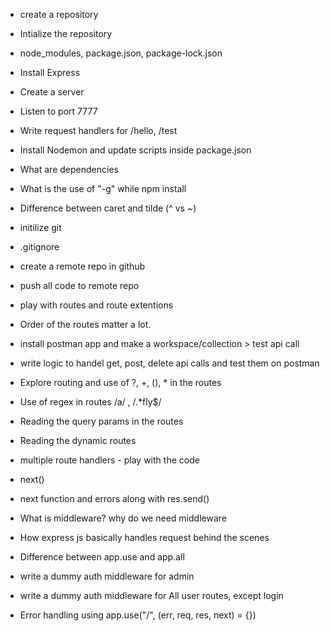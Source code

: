 - create a repository
- Intialize the repository
- node_modules, package.json, package-lock.json
- Install Express
- Create a server
- Listen to port 7777
- Write request handlers for /hello, /test
- Install Nodemon and update scripts inside package.json
- What are dependencies
- What is the use of "-g" while npm install
- Difference between caret and tilde (^ vs ~) 

- initilize git
- .gitignore
- create a remote repo in github
- push all code to remote repo
- play with routes and route extentions
- Order of the routes matter a lot.
- install postman app and make a workspace/collection > test api call
- write logic to handel get, post, delete api calls and test them on postman
- Explore routing and use of ?, +, (), * in the routes
- Use of regex in routes /a/ , /.*fly$/
- Reading the query params in the routes
- Reading the dynamic routes

- multiple route handlers - play with the code
- next()
- next function and errors along with res.send()
- What is middleware? why do we need middleware
- How express js basically handles request behind the scenes
- Difference between app.use and app.all
- write a dummy auth middleware for admin
- write a dummy auth middleware for All user routes, except login
- Error handling using app.use("/", (err, req, res, next) = {})